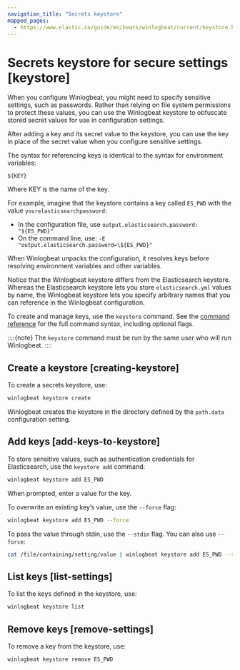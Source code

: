 ```yaml
---
navigation_title: "Secrets keystore"
mapped_pages:
  - https://www.elastic.co/guide/en/beats/winlogbeat/current/keystore.html
---
```


# Secrets keystore for secure settings [keystore]


When you configure Winlogbeat, you might need to specify sensitive settings, such as passwords. Rather than relying on file system permissions to protect these values, you can use the Winlogbeat keystore to obfuscate stored secret values for use in configuration settings.

After adding a key and its secret value to the keystore, you can use the key in place of the secret value when you configure sensitive settings.

The syntax for referencing keys is identical to the syntax for environment variables:

`${KEY}`

Where KEY is the name of the key.

For example, imagine that the keystore contains a key called `ES_PWD` with the value `yourelasticsearchpassword`:

* In the configuration file, use `output.elasticsearch.password: "${ES_PWD}"`
* On the command line, use: `-E "output.elasticsearch.password=\${ES_PWD}"`

When Winlogbeat unpacks the configuration, it resolves keys before resolving environment variables and other variables.

Notice that the Winlogbeat keystore differs from the Elasticsearch keystore. Whereas the Elasticsearch keystore lets you store `elasticsearch.yml` values by name, the Winlogbeat keystore lets you specify arbitrary names that you can reference in the Winlogbeat configuration.

To create and manage keys, use the `keystore` command. See the [command reference](/reference/winlogbeat/command-line-options.md#keystore-command) for the full command syntax, including optional flags.

::::{note}
The `keystore` command must be run by the same user who will run Winlogbeat.
::::



## Create a keystore [creating-keystore]

To create a secrets keystore, use:

```sh
winlogbeat keystore create
```

Winlogbeat creates the keystore in the directory defined by the `path.data` configuration setting.


## Add keys [add-keys-to-keystore]

To store sensitive values, such as authentication credentials for Elasticsearch, use the `keystore add` command:

```sh
winlogbeat keystore add ES_PWD
```

When prompted, enter a value for the key.

To overwrite an existing key’s value, use the `--force` flag:

```sh
winlogbeat keystore add ES_PWD --force
```

To pass the value through stdin, use the `--stdin` flag. You can also use `--force`:

```sh
cat /file/containing/setting/value | winlogbeat keystore add ES_PWD --stdin --force
```


## List keys [list-settings]

To list the keys defined in the keystore, use:

```sh
winlogbeat keystore list
```


## Remove keys [remove-settings]

To remove a key from the keystore, use:

```sh
winlogbeat keystore remove ES_PWD
```

